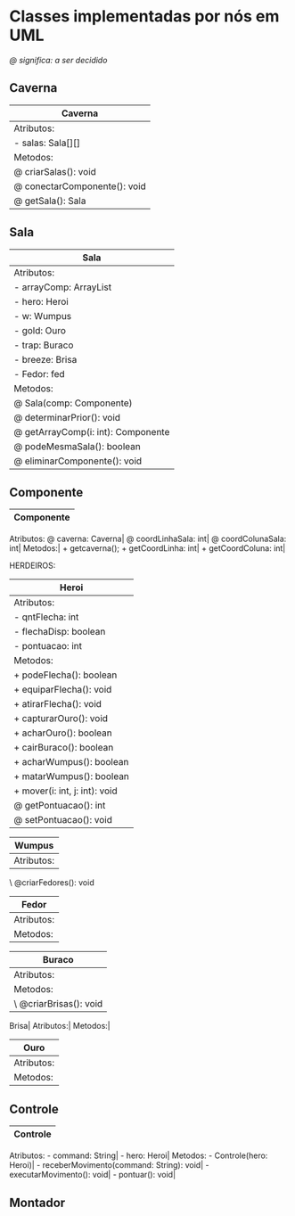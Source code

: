 # Classes implementadas por nós em UML
 
<i>@ significa: a ser decidido</i>
 
## Caverna
 
Caverna   |
----------|
Atributos:|
\- salas: Sala[][]|
Metodos:|
\@ criarSalas(): void|
\@ conectarComponente(): void|
\@ getSala(): Sala|

## Sala
Sala|
----------|
Atributos:|
\- arrayComp: ArrayList<Componente>|
\- hero: Heroi|
\- w: Wumpus|
\- gold: Ouro|
\- trap: Buraco|
\- breeze: Brisa|
\- Fedor: fed|
Metodos:|
\@ Sala(comp: Componente)|
\@ determinarPrior(): void|
\@ getArrayComp(i: int): Componente|
\@ podeMesmaSala(): boolean|
\@ eliminarComponente(): void|
 
## Componente
Componente|
--------|
Atributos:
\@ caverna: Caverna|
\@ coordLinhaSala: int|
\@ coordColunaSala: int|
Metodos:|
\+ getcaverna();
\+ getCoordLinha: int|
\+ getCoordColuna: int|
 
HERDEIROS:
 
Heroi|
-----|
Atributos:|
\- qntFlecha: int|
\- flechaDisp: boolean|
\- pontuacao: int|
Metodos:|
\+ podeFlecha(): boolean|
\+ equiparFlecha(): void|
\+ atirarFlecha(): void|
\+ capturarOuro(): void|
\+ acharOuro(): boolean|
\+ cairBuraco(): boolean|
\+ acharWumpus(): boolean|
\+ matarWumpus(): boolean|
\+ mover(i: int, j: int): void|
\@ getPontuacao(): int|
\@ setPontuacao(): void|
 
Wumpus|
------|
Atributos:|
\ @criarFedores(): void

Fedor|
-----|
Atributos:|
Metodos:|

Buraco|
------|
Atributos:|
Metodos:|
\ @criarBrisas(): void|

Brisa|
Atributos:|
Metodos:|

Ouro|
----|
Atributos:|
Metodos:|



## Controle
|Controle|
---------|
Atributos:
\- command: String|
\- hero: Heroi|
Metodos:
\- Controle(hero: Heroi)|
\- receberMovimento(command: String): void|
\- executarMovimento(): void|
\- pontuar(): void|

## Montador
